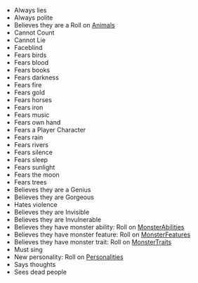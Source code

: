 * Always lies
* Always polite
* Believes they are a Roll on [Animals](Animals/Animals)
* Cannot Count
* Cannot Lie
* Faceblind
* Fears birds
* Fears blood
* Fears books
* Fears darkness
* Fears fire
* Fears gold
* Fears horses
* Fears iron
* Fears music
* Fears own hand
* Fears a Player Character
* Fears rain
* Fears rivers
* Fears silence
* Fears sleep
* Fears sunlight
* Fears the moon
* Fears trees
* Believes they are a Genius
* Believes they are Gorgeous
* Hates violence
* Believes they are Invisible
* Believes they are Invulnerable
* Believes they have monster ability: Roll on [MonsterAbilities](MonsterAbilities)
* Believes they have monster feature: Roll on [MonsterFeatures](Monsters/MonsterFeatures)
* Believes they have monster trait: Roll on [MonsterTraits](MonsterTraits)
* Must sing
* New personality: Roll on [Personalities](Personalities.md)
* Says thoughts
* Sees dead people